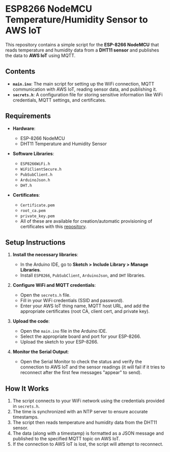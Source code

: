 # ESP8266 NodeMCU Temperature/Humidity Sensor to AWS IoT

This repository contains a simple script for the **ESP-8266 NodeMCU** that reads temperature and humidity data from a **DHT11 sensor** and publishes the data to **AWS IoT** using MQTT.

## Contents

- **`main.ino`**: The main script for setting up the WiFi connection, MQTT communication with AWS IoT, reading sensor data, and publishing it.
- **`secrets.h`**: A configuration file for storing sensitive information like WiFi credentials, MQTT settings, and certificates.

## Requirements

- **Hardware**: 
  - ESP-8266 NodeMCU
  - DHT11 Temperature and Humidity Sensor

- **Software Libraries**: 
  - `ESP8266WiFi.h`
  - `WiFiClientSecure.h`
  - `PubSubClient.h`
  - `ArduinoJson.h`
  - `DHT.h`

- **Certificates**:
  - `Certificate.pem`
  - `root_ca.pem`
  - `private_key.pem`
  - All of these are available for creation/automatic provisioning of certificates with this [repository](https://github.com/actuallypav/EST_Service).

## Setup Instructions

1. **Install the necessary libraries**:
   - In the Arduino IDE, go to **Sketch > Include Library > Manage Libraries**.
   - Install `ESP8266`, `PubSubClient`, `ArduinoJson`, and `DHT` libraries.

2. **Configure WiFi and MQTT credentials**:
   - Open the `secrets.h` file.
   - Fill in your WiFi credentials (SSID and password).
   - Enter your AWS IoT thing name, MQTT host URL, and add the appropriate certificates (root CA, client cert, and private key).

3. **Upload the code**:
   - Open the `main.ino` file in the Arduino IDE.
   - Select the appropriate board and port for your ESP-8266.
   - Upload the sketch to your ESP-8266.

4. **Monitor the Serial Output**:
   - Open the Serial Monitor to check the status and verify the connection to AWS IoT and the sensor readings (it will fail if it tries to reconnect after the first few messages "appear" to send).

## How It Works

1. The script connects to your WiFi network using the credentials provided in `secrets.h`.
2. The time is synchronized with an NTP server to ensure accurate timestamps.
3. The script then reads temperature and humidity data from the DHT11 sensor.
4. The data (along with a timestamp) is formatted as a JSON message and published to the specified MQTT topic on AWS IoT.
5. If the connection to AWS IoT is lost, the script will attempt to reconnect.